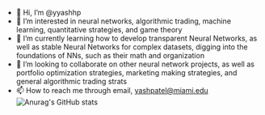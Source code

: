 - 👋 Hi, I’m @yyashhp
- 👀 I’m interested in neural networks, algorithmic trading, machine learning, quantitative strategies, and game theory
- 🌱 I’m currently learning how to develop transparent Neural Networks, as well as stable Neural Networks for complex datasets, digging into the    foundations of NNs, such as their math and organization
- 💞️ I’m looking to collaborate on other neural network projects, as well as portfolio optimization strategies, marketing making strategies, and general algorithmic trading strats
- 📫 How to reach me through email, yashpatel@miami.edu
![Anurag's GitHub stats](https://github-readme-stats.vercel.app/api?username=yyashhp&show_icons=true)
<!---
yyashhp/yyashhp is a ✨ special ✨ repository because its `README.md` (this file) appears on your GitHub profile.
You can click the Preview link to take a look at your changes.
--->
